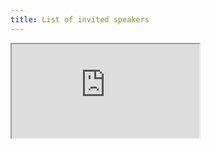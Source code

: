 ```yaml
---
title: List of invited speakers
---
```


<!-- <iframe src="https://docs.google.com/spreadsheets/d/e/2PACX-1vTrhhWHA_ABIXI9XUOInY707Ls0c3oyeeg10bwTu-_EKoEtuNK6YgCNBck7b-EjLquIJRyN56FkUlFT/pubhtml?widget=false&amp;headers=false;chrome=false" width="100%" style="height: 100vh;" frameborder="0" marginheight="0" marginwidth="0"></iframe> 

<iframe src="https://docs.google.com/spreadsheets/d/e/2PACX-1vTrhhWHA_ABIXI9XUOInY707Ls0c3oyeeg10bwTu-_EKoEtuNK6YgCNBck7b-EjLquIJRyN56FkUlFT/pubhtml?widget=true&amp;chrome=false&amp;headers=false" width="100%" height=1000px></iframe> -->

<!-- {:. style="white-space: nowrap; font-size: 10px;"}
| Full Name          |             Organization                    |                                 Title                          |
|---------------------|--------------------------------------------|----------------------------------------------------------------|
| Nong Artrith        | Debye Institute for Nanomaterials Science   | ML & XAS for Amorphous Materials                               |
| Olexandr Isayev     | CMU                                        | AIMNet2: Robust neural network potential for organic, element-organic molecules and chemical reactions |
| Y Z                 | University of Michigan                     | Unusual Dynamics of Tetrahedral Liquids Caused by the Competition between Dynamic Heterogeneity and Structural Heterogeneity |
| Volker Deringer     | University of Oxford                       | Data-driven interatomic potentials for inorganic materials chemistry |
| Wissam Saidi        | NETL                                       | (tentative) Materials Modeling and Machine Learning            |
| Matthew Carbone     | Brookhaven National Laboratory             | TBD                                                            |
 -->
<iframe src="https://docs.google.com/document/d/e/2PACX-1vQvMqhB6HrDYDJzv5a4NGoZL_M-uDcQtKuVt4SmXvNwFT95M2VPflPcIDqdsWkl0Ml0Os5PTQhAfb74/pub?embedded=true"></iframe> 